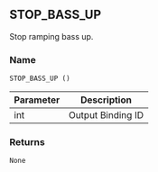 ## STOP\_BASS\_UP

Stop ramping bass up.

### Name

`STOP_BASS_UP ()`


| Parameter | Description       |
| --------- | ----------------- |
| int       | Output Binding ID |


### Returns

`None`